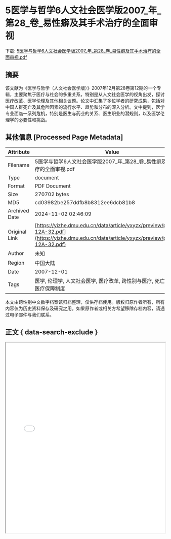 # 5医学与哲学6人文社会医学版2007_年_第28_卷_易性癖及其手术治疗的全面审视

<!-- tcd_download_link -->
下载: <a href="5医学与哲学6人文社会医学版2007_年_第28_卷_易性癖及其手术治疗的全面审视.pdf" download>5医学与哲学6人文社会医学版2007_年_第28_卷_易性癖及其手术治疗的全面审视.pdf</a>
<!-- tcd_download_link_end -->

## 摘要

<!-- tcd_abstract -->
该文献为《医学与哲学（人文社会医学版）》2007年12月第28卷第12期的一个专辑，主要聚焦于医疗与社会的多重关系，特别是从人文社会医学的视角出发，探讨医疗改革、医学伦理及其他相关议题。论文中汇集了多位学者的研究成果，包括对中国人群死亡及其危险因素的流行水平、趋势和分布的深入分析。文中提到，医学专业面临一系列危机，特别是医生与药业的关系、医生职业的潜规则，以及医学伦理学的必要性和挑战。

<!-- tcd_abstract_end -->

## 其他信息 [Processed Page Metadata]

| Attribute       | Value                                  |
|-----------------|----------------------------------------|
| Filename        | 5医学与哲学6人文社会医学版2007_年_第28_卷_易性癖及其手术治疗的全面审视.pdf                             |
| Type            | document                                 |
| Format          | PDF Document                               |
| Size            | 270702 bytes                           |
| MD5             | cd03982be257ddfb8b8312ee6dcb81b8                                  |
| Archived Date   | 2024-11-02 02:46:09                             |
| Original Link   | [https://yizhe.dmu.edu.cn/data/article/yxyzx/preview/pdf/2007-12A-32.pdf](https://yizhe.dmu.edu.cn/data/article/yxyzx/preview/pdf/2007-12A-32.pdf)                         |
| Author          | 未知                               |
| Region          | 中国大陆                               |
| Date            | 2007-12-01                                 |
| Tags            | 医学, 伦理学, 人文社会医学, 医疗改革, 跨性别与医疗, 死亡因素统计, 医疗保障制度                                 |

本文由跨性别中文数字档案馆归档整理，仅供存档使用。版权归原作者所有，所有内容仅为历史资料保存及研究之用。如果原作者或相关方希望移除存档内容，请通过电子邮件与我们联系。

## 正文 { data-search-exclude }

<!-- tcd_main_text -->
<iframe src="../5医学与哲学6人文社会医学版2007_年_第28_卷_易性癖及其手术治疗的全面审视.pdf" width="100%" height="600px">
    <p>无法显示PDF，请下载查看。</p>
</iframe>
<!-- tcd_main_text_end -->

